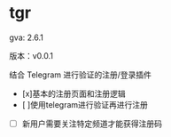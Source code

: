 # tgr

gva: 2.6.1

版本：v0.0.1

结合 Telegram 进行验证的注册/登录插件

- [x]基本的注册页面和注册逻辑
- [ ]使用telegram进行验证再进行注册
- [ ] 新用户需要关注特定频道才能获得注册码

